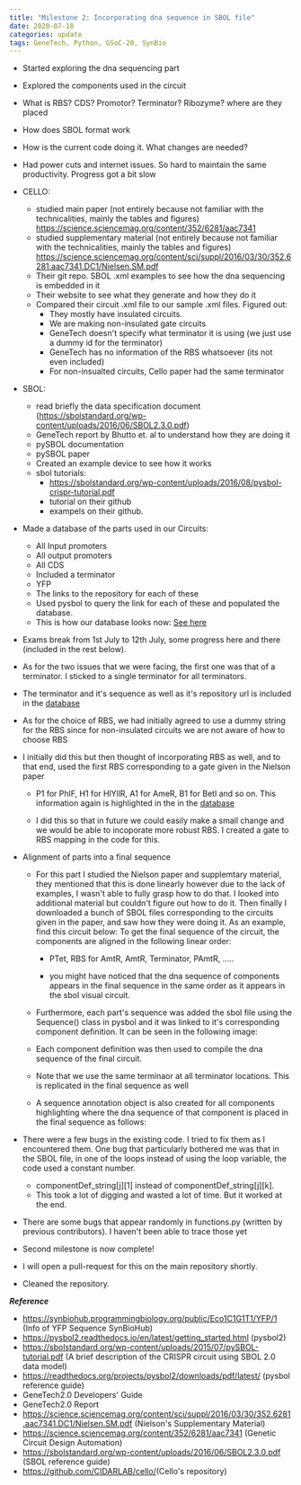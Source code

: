 ```yaml
---
title: "Milestone 2: Incorporating dna sequence in SBOL file"
date: 2020-07-18
categories: update
tags: GeneTech, Python, GSoC-20, SynBio
--- 
```




- Started exploring the dna sequencing part
	
- Explored the components used in the circuit

- What is RBS? CDS? Promotor? Terminator? Ribozyme? where are they placed

- How does SBOL format work

- How is the current code doing it. What changes are needed?

- Had power cuts and internet issues. So hard to maintain the same productivity. Progress got a bit slow

- CELLO:
	- studied main paper (not entirely because not familiar with the technicalities, mainly the tables and figures)
		https://science.sciencemag.org/content/352/6281/aac7341
	- studied supplementary material (not entirely because not familiar with the technicalities, mainly the tables and figures)
		https://science.sciencemag.org/content/sci/suppl/2016/03/30/352.6281.aac7341.DC1/Nielsen.SM.pdf
	- Their git repo. SBOL .xml examples to see how the dna sequencing is embedded in it
	- Their website to see what they generate and how they do it
	- Compared their circuit .xml file to our sample .xml files. Figured out:
		- They mostly have insulated circuits. 
		- We are making non-insulated gate circuits
		- GeneTech doesn't specify what terminator it is using (we just use a dummy id for the terminator)
		- GeneTech has no information of the RBS whatsoever (its not even included)
		- For non-insualted circuits, Cello paper had the same terminator  

- SBOL:
	- read briefly the data specification document (https://sbolstandard.org/wp-content/uploads/2016/06/SBOL2.3.0.pdf)
	- GeneTech report by Bhutto et. al to understand how they are doing it
	- pySBOL documentation
	- pySBOL paper
	- Created an example device to see how it works
	- sbol tutorials: 
		- https://sbolstandard.org/wp-content/uploads/2016/08/pysbol-crispr-tutorial.pdf
		- tutorial on their github
		- exampels on their github.

- Made a database of the parts used in our Circuits:
	- All Input promoters
	- All output promoters
	- All CDS
	- Included a terminator
	- YFP
	- The links to the repository for each of these
	- Used pysbol to query the link for each of these and populated the database. 
	- This is how our database looks now: [See here](https://github.com/ms03831/GSoC-20/blob/master/_posts/database.md)

- Exams break from 1st July to 12th July, some progress here and there (included in the rest below). 

- As for the two issues that we were facing, the first one was that of a terminator. I sticked to a single terminator for all terminators. 

- The terminator and it's sequence as well as it's repository url is included in the [database](github.com/ms03831/GSoC-20/_posts/database.md)

- As for the choice of RBS, we had initially agreed to use a dummy string for the RBS since for non-insulated circuits we are not aware of how to choose RBS 

- I initially did this but then thought of incorporating RBS as well, and to that end, used the first RBS corresponding to a gate given in the Nielson paper
	
	- P1 for PhlF, H1 for HlYllR, A1 for AmeR, B1 for Betl and so on. This information again is highlighted in the in the [database](github.com/ms03831/GSoC-20/_posts/database.md)

	- I did this so that in future we could easily make a small change and we would be able to incoporate more robust RBS. I created a gate to RBS mapping in the code for this. 
	
	
- Alignment of parts into a final sequence

	- For this part I studied the Nielson paper and supplemtary material, they mentioned that this is done linearly 
	however due to the lack of examples, I wasn't able to fully grasp how to do that. I looked into additional material 
	but couldn't figure out how to do it. Then finally I downloaded a bunch of SBOL files corresponding to the circuits
	given in the paper, and saw how they were doing it. As an example, find this circuit below:
	[]()
	To get the final sequence of the circuit, the components are aligned in the following linear order:
		- PTet, RBS for AmtR, AmtR, Terminator, PAmtR, .....
		
	    - you might have noticed that the dna sequence of components appears in the final sequence in the same order as it appears in the sbol visual circuit.
	
	- Furthermore, each part's sequence was added the sbol file using the Sequence() class in pysbol and it was linked to it's corresponding component definition. It can be seen in the following image:
	
	- Each component definition was then used to compile the dna sequence of the final circuit. 
	
	- Note that we use the same terminaor at all terminator locations. This is replicated in the final sequence as well
	
	- A sequence annotation object is also created for all components highlighting where the dna sequence of that component is placed in the final sequence as follows:
	
- There were a few bugs in the existing code. I tried to fix them as I encountered them. One bug that particularly bothered me was that in the SBOL file, in one of the loops instead of using the loop variable, the code used a constant number. 
	- componentDef_string[j][1] instead of componentDef_string[j][k]. 
	- This took a lot of digging and wasted a lot of time. But it worked at the end.

- There are some bugs that appear randomly in functions.py (written by previous contributors). I haven't been able to trace those yet

- Second milestone is now complete! 

- I will open a pull-request for this on the main repository shortly. 

- Cleaned the repository. 


**_Reference_**
- <https://synbiohub.programmingbiology.org/public/Eco1C1G1T1/YFP/1> (Info of YFP Sequence SynBioHub)
- <https://pysbol2.readthedocs.io/en/latest/getting_started.html> (pysbol2)
- <https://sbolstandard.org/wp-content/uploads/2015/07/pySBOL-tutorial.pdf> (A brief description of the CRISPR circuit using SBOL 2.0 data model)
- <https://readthedocs.org/projects/pysbol2/downloads/pdf/latest/> (pysbol reference guide)
- GeneTech2.0 Developers' Guide
- GeneTech2.0 Report
- <https://science.sciencemag.org/content/sci/suppl/2016/03/30/352.6281.aac7341.DC1/Nielsen.SM.pdf> (Nielson's Supplementary Material)
- <https://science.sciencemag.org/content/352/6281/aac7341> (Genetic Circuit Design Automation)
- <https://sbolstandard.org/wp-content/uploads/2016/06/SBOL2.3.0.pdf> (SBOL reference guide) 
- <https://github.com/CIDARLAB/cello/>(Cello's repository)
